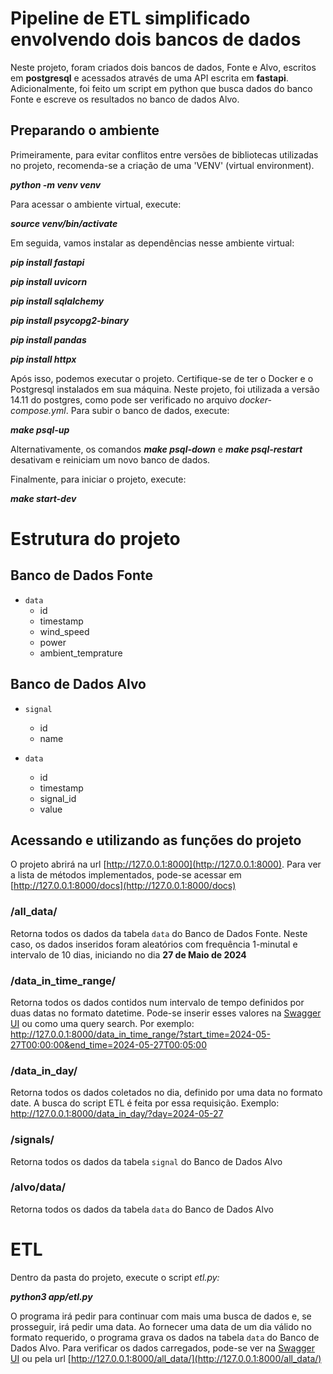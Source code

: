 # Pipeline de ETL simplificado envolvendo dois bancos de dados

Neste projeto, foram criados dois bancos de dados, Fonte e Alvo, escritos em **postgresql** e acessados através de uma API escrita em **fastapi**. Adicionalmente, foi feito um script em python que busca dados do banco Fonte e escreve os resultados no banco de dados Alvo.

## Preparando o ambiente

Primeiramente, para evitar conflitos entre versões de bibliotecas utilizadas no projeto, recomenda-se a criação de uma 'VENV' (virtual environment).

**_python -m venv venv_**

Para acessar o ambiente virtual, execute:

**_source venv/bin/activate_**

Em seguida, vamos instalar as dependências nesse ambiente virtual:

**_pip install fastapi_**

**_pip install uvicorn_**

**_pip install sqlalchemy_**

**_pip install psycopg2-binary_**

**_pip install pandas_**

**_pip install httpx_**

Após isso, podemos executar o projeto. Certifique-se de ter o Docker e o Postgresql instalados em sua máquina. Neste projeto, foi utilizada a versão 14.11 do postgres, como pode ser verificado no arquivo _docker-compose.yml_. Para subir o banco de dados, execute:

**_make psql-up_**

Alternativamente, os comandos **_make psql-down_** e **_make psql-restart_** desativam e reiniciam um novo banco de dados.

Finalmente, para iniciar o projeto, execute:

**_make start-dev_**

# Estrutura do projeto

## Banco de Dados Fonte

- `data`
  - id
  - timestamp
  - wind_speed
  - power
  - ambient_temprature

## Banco de Dados Alvo

- `signal`
  - id
  - name

- `data`
  - id
  - timestamp
  - signal_id
  - value

## Acessando e utilizando as funções do projeto

O projeto abrirá na url [http://127.0.0.1:8000](http://127.0.0.1:8000). Para ver a lista de métodos implementados, pode-se acessar em [http://127.0.0.1:8000/docs](http://127.0.0.1:8000/docs)

### /all_data/ 

Retorna todos os dados da tabela `data` do Banco de Dados Fonte. Neste caso, os dados inseridos foram aleatórios com frequência 1-minutal e intervalo de 10 dias, iniciando no dia **27 de Maio de 2024**

### /data_in_time_range/

Retorna todos os dados contidos num intervalo de tempo definidos por duas datas no formato datetime. Pode-se inserir esses valores na [Swagger UI](http://127.0.0.1:8000/docs#/default/read_data_range_data_in_time_range__get) ou como uma query search. Por exemplo: http://127.0.0.1:8000/data_in_time_range/?start_time=2024-05-27T00:00:00&end_time=2024-05-27T00:05:00

### /data_in_day/

Retorna todos os dados coletados no dia, definido por uma data no formato date. A busca do script ETL é feita por essa requisição. Exemplo: http://127.0.0.1:8000/data_in_day/?day=2024-05-27

### /signals/

Retorna todos os dados da tabela `signal` do Banco de Dados Alvo

### /alvo/data/

Retorna todos os dados da tabela `data` do Banco de Dados Alvo

# ETL

Dentro da pasta do projeto, execute o script _etl.py:_

**_python3 app/etl.py_**

O programa irá pedir para continuar com mais uma busca de dados e, se prosseguir, irá pedir uma data. Ao fornecer uma data de um dia válido no formato requerido, o programa grava os dados na tabela `data` do Banco de Dados Alvo. Para verificar os dados carregados, pode-se ver na [Swagger UI](http://127.0.0.1:8000/docs#/default/read_alvo_data_alvo_data_get) ou pela url [http://127.0.0.1:8000/all_data/](http://127.0.0.1:8000/all_data/)
